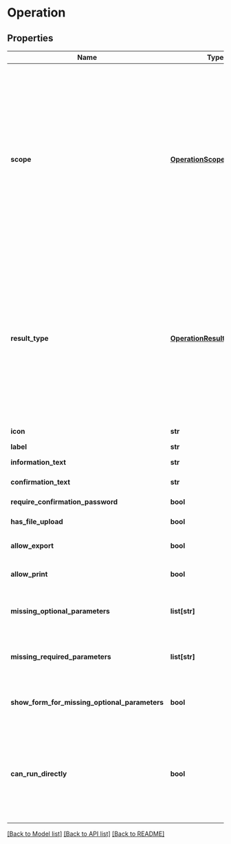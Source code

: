 # Operation

## Properties
Name | Type | Description | Notes
------------ | ------------- | ------------- | -------------
**scope** | [**OperationScopeEnum**](OperationScopeEnum.md) | The scope determines where does a custom operation can be executed Possible values are: * advertisement: A custom operation which is executed over an advertisement * bulkAction: A custom operation executed over a set of users (one at a time) * contact: A custom operation which is executed over a contact in a user&#39;s contact list * contactInfo: A custom operation which is executed over an additional contact information, which is part of the user profile * internal: A custom operation which is executed by another custom operation * menu: A custom operation which is visible in a custom menu item * record: A custom operation which is executed over a record * system: A general, system custom operation * transfer: A custom operation which is executed over a transfer * user: A custom operation over a single user  | [optional] 
**result_type** | [**OperationResultTypeEnum**](OperationResultTypeEnum.md) | The kind of data a custom operation execution is expected to return Possible values are: * externalRedirect: The main execution returns an URL for another service. Then a second execution is expected when this other service redirects the client back to Cyclos * fileDownload: Returns a file, which can be downloaded * notification: Returns a text to be displayed as a simple notification * plainText: Returns a plain text to be displayed in a page, and optionally printed * resultPage: Returns a page or list of results, which should be displayed in a table like any other search / list * richText: Returns an HTML formatted text to be displayed in a page, and optionally printed * url: The result should be an URL to which the client should be redirected to  | [optional] 
**icon** | **str** | The character that represents the icon in the Cyclos font | [optional] 
**label** | **str** | A representative label about the operation | [optional] 
**information_text** | **str** | A message to be displayed to the user when displaying the parameters form  | [optional] 
**confirmation_text** | **str** | A message to be shown to the user in order to confirm the operation execution  | [optional] 
**require_confirmation_password** | **bool** | Indicates whether this operation requires confirmation password  | [optional] 
**has_file_upload** | **bool** | Indicates whether this operation accepts a file upload as input  | [optional] 
**allow_export** | **bool** | Does this operation allows exporting the results as CSV? Only returned if &#x60;resultType&#x60; is &#x60;resultPage&#x60;  | [optional] 
**allow_print** | **bool** | Does this operation allows printing the results as PDF? Only returned if &#x60;resultType&#x60; is &#x60;resultPage&#x60;  | [optional] 
**missing_optional_parameters** | **list[str]** | The optional custom fields without a value. The front-end could opt-in to rely on the &#x60;showFormForMissingOptionalParameters&#x60; flag to wether show or not  an input form  | [optional] 
**missing_required_parameters** | **list[str]** | The required custom fields without a value.  This means the operation will fail with a validation error if the parameters present in this list are not  given when run it  | [optional] 
**show_form_for_missing_optional_parameters** | **bool** | Indicates whether a form to enter the missing optional parameters must be shown. Only returned if the &#x60;missingOptionalParameters&#x60; list is not empty and &#x60;scope&#x60; is  &#x60;internal&#x60;  | [optional] 
**can_run_directly** | **bool** | (Deprecated) Indicates whether this operation can be executed directly, without showing a form page. More specifically, this flag is true if: * There are no confirmation text nor informational text * File upload is not allowed * Confirmation password is not required * All required parameters were set * All optional parametes were set or, if not, the option to show the form in case of missing parameters is false.  | [optional] 

[[Back to Model list]](../README.md#documentation-for-models) [[Back to API list]](../README.md#documentation-for-api-endpoints) [[Back to README]](../README.md)


